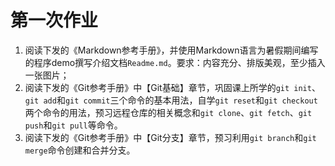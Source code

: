 # 第一次作业

1. 阅读下发的《Markdown参考手册》，并使用Markdown语言为暑假期间编写的程序demo撰写介绍文档`Readme.md`。要求：内容充分、排版美观，至少插入一张图片；
2. 阅读下发的《Git参考手册》中【Git基础】章节，巩固课上所学的`git init`、`git add`和`git commit`三个命令的基本用法，自学`git reset`和`git checkout`两个命令的用法，预习远程仓库的相关概念和`git clone`、`git fetch`、`git push`和`git pull`等命令。
3. 阅读下发的《Git参考手册》中【Git分支】章节，预习利用`git branch`和`git merge`命令创建和合并分支。